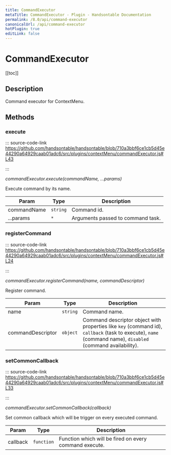 ```yaml
---
title: CommandExecutor
metaTitle: CommandExecutor - Plugin - Handsontable Documentation
permalink: /8.0/api/command-executor
canonicalUrl: /api/command-executor
hotPlugin: true
editLink: false
---
```


# CommandExecutor

[[toc]]

## Description

Command executor for ContextMenu.


## Methods

### execute
  
::: source-code-link https://github.com/handsontable/handsontable/blob/710a3bbf6ce1cb5d45e44290a64929caab01adc6/src/plugins/contextMenu/commandExecutor.js#L43

:::

_commandExecutor.execute(commandName, ...params)_

Execute command by its name.


| Param | Type | Description |
| --- | --- | --- |
| commandName | `string` | Command id. |
| ...params | `*` | Arguments passed to command task. |



### registerCommand
  
::: source-code-link https://github.com/handsontable/handsontable/blob/710a3bbf6ce1cb5d45e44290a64929caab01adc6/src/plugins/contextMenu/commandExecutor.js#L24

:::

_commandExecutor.registerCommand(name, commandDescriptor)_

Register command.


| Param | Type | Description |
| --- | --- | --- |
| name | `string` | Command name. |
| commandDescriptor | `object` | Command descriptor object with properties like `key` (command id),                                   `callback` (task to execute), `name` (command name), `disabled` (command availability). |



### setCommonCallback
  
::: source-code-link https://github.com/handsontable/handsontable/blob/710a3bbf6ce1cb5d45e44290a64929caab01adc6/src/plugins/contextMenu/commandExecutor.js#L33

:::

_commandExecutor.setCommonCallback(callback)_

Set common callback which will be trigger on every executed command.


| Param | Type | Description |
| --- | --- | --- |
| callback | `function` | Function which will be fired on every command execute. |


